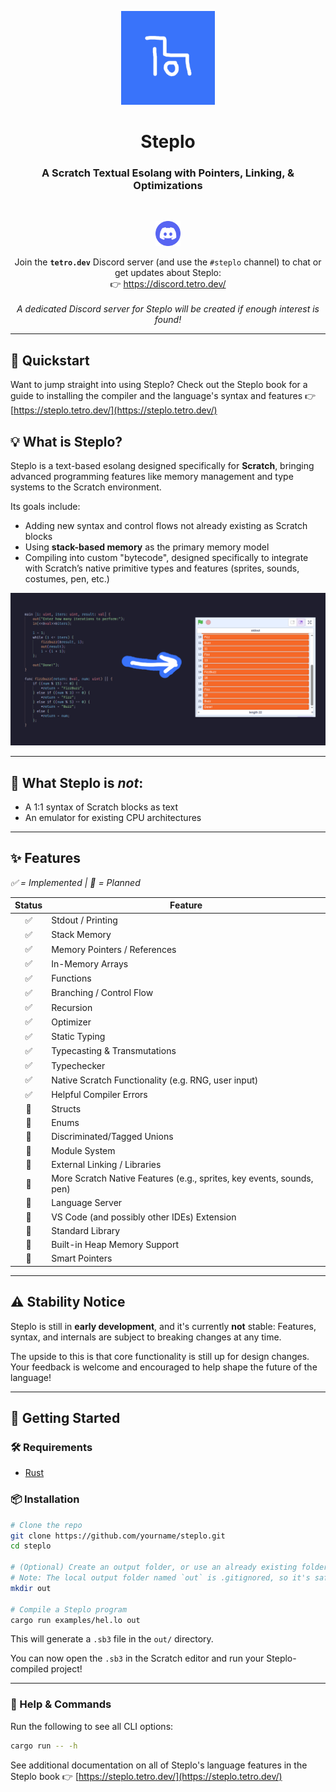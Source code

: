 <p align="center">
  <img src="readme/logo.png" width="150" alt="Steplo Logo">
</p>

<h1 align="center">Steplo</h1>
<h3 align="center">A Scratch Textual Esolang with Pointers, Linking, & Optimizations</h3>

<br>

<p align="center">
  <img src="readme/discord.svg" width="40" alt="Discord Logo">
</p>

<p align="center">
  Join the <strong><code>tetro.dev</code></strong> Discord server (and use the <code>#steplo</code> channel) to chat or get updates about Steplo:
  <br>
  👉 <a href="https://discord.tetro.dev/">https://discord.tetro.dev/</a>
  <br><br>
  <i>A dedicated Discord server for Steplo will be created if enough interest is found!</i>
</p>

---
## 🚀 Quickstart

Want to jump straight into using Steplo? Check out the Steplo book for a guide to installing the compiler and the language's syntax and features 👉 [https://steplo.tetro.dev/](https://steplo.tetro.dev/)

## 💡 What is Steplo?

Steplo is a text-based esolang designed specifically for **Scratch**, bringing advanced programming features like memory management and type systems to the Scratch environment.

Its goals include:

* Adding new syntax and control flows not already existing as Scratch blocks
* Using **stack-based memory** as the primary memory model
* Compiling into custom "bytecode", designed specifically to integrate with Scratch’s native primitive types and features (sprites, sounds, costumes, pen, etc.)

<img src="readme/fizzbuzz.png">

---

## 🚫 What Steplo is *not*:

* A 1:1 syntax of Scratch blocks as text
* An emulator for existing CPU architectures

---

## ✨ Features
*✅ = Implemented | 🚧 = Planned*

| Status | Feature |
| :---: | --- |
| ✅ | Stdout / Printing |
| ✅ | Stack Memory |
| ✅ | Memory Pointers / References |
| ✅ | In-Memory Arrays |
| ✅ | Functions |
| ✅ | Branching / Control Flow |
| ✅ | Recursion |
| ✅ | Optimizer |
| ✅ | Static Typing |
| ✅ | Typecasting & Transmutations |
| ✅ | Typechecker |
| ✅ | Native Scratch Functionality (e.g. RNG, user input) |
| ✅ | Helpful Compiler Errors |
| 🚧 | Structs |
| 🚧 | Enums |
| 🚧 | Discriminated/Tagged Unions |
| 🚧 | Module System |
| 🚧 | External Linking / Libraries |
| 🚧 | More Scratch Native Features (e.g., sprites, key events, sounds, pen) |
| 🚧 | Language Server |
| 🚧 | VS Code (and possibly other IDEs) Extension |
| 🚧 | Standard Library |
| 🚧 | Built-in Heap Memory Support |
| 🚧 | Smart Pointers |

---

## ⚠️ Stability Notice

Steplo is still in **early development**, and it's currently **not** stable: Features, syntax, and internals are subject to breaking changes at any time.

The upside to this is that core functionality is still up for design changes. Your feedback is welcome and encouraged to help shape the future of the language!

---

## 🚀 Getting Started

### 🛠 Requirements

* [Rust](https://www.rust-lang.org/tools/install)

### 📦 Installation

```bash
# Clone the repo
git clone https://github.com/yourname/steplo.git
cd steplo

# (Optional) Create an output folder, or use an already existing folder
# Note: The local output folder named `out` is .gitignored, so it's safe to create/use!
mkdir out

# Compile a Steplo program
cargo run examples/hel.lo out
```

This will generate a `.sb3` file in the `out/` directory.

You can now open the `.sb3` in the Scratch editor and run your Steplo-compiled project!

---

### 🧪 Help & Commands

Run the following to see all CLI options:

```bash
cargo run -- -h
```

See additional documentation on all of Steplo's language features in the Steplo book 👉 [https://steplo.tetro.dev/](https://steplo.tetro.dev/)
